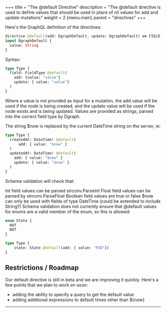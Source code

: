 +++
title = "The @default Directive"
description = "The @default directive is used to define values that should be used in place of nil values for add and update mutations"
weight = 2
[menu.main]
parent = "directives"
+++

Here's the GraphQL definition of the directives:

```graphql
directive @default(add: DgraphDefault, update: DgraphDefault) on FIELD_DEFINITION
input DgraphDefault {
  value: String
}
```
Syntax:
```graphql
type Type {
  field: FieldType @default(
    add: {value: "value"}
    update: { value: "value"}
  )
}
```
Where a value is not provided as input for a mutation, the add value will be used if the node is being created, and the update value will be used if the node exists and is being updated. Values are provided as strings, parsed into the correct field type by Dgraph.

The string $now is replaced by the current DateTime string on the server, ie:
```graphql
type Type {
  createdAt: DateTime! @default(
      add: { value: "$now" }
  )
  updatedAt: DateTime! @default(
    add: { value: "$now" }
    update: { value: "$now" }
  )
}
```

Schema validation will check that:

Int field values can be parsed strconv.ParseInt
Float field values can be parsed by strconv.ParseFloat
Boolean field values are true or false
$now can only be used with fields of type DateTime (could be extended to include String?)
Schema validation does not currently ensure that @default values for enums are a valid member of the enum, so this is allowed:
```graphql
enum State {
  HOT
  NOT
}

type Type {
    state: State @default(add: { value: "FOO"})
}
```

## Restrictions / Roadmap

Our default directive is still in beta and we are improving it quickly.  Here's a few points that we plan to work on soon:

* adding the ability to specify a query to get the default value
* adding additional expressions to default times other than ${now}
---
